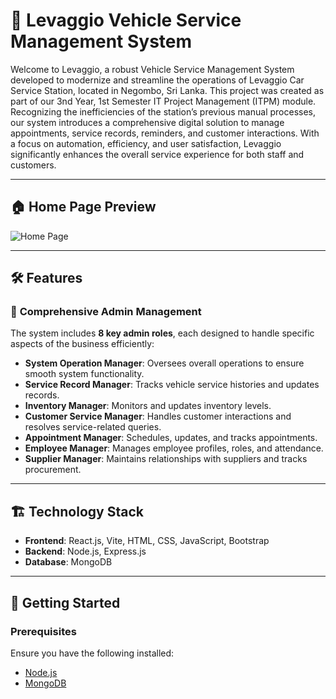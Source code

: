 # 🚗 **Levaggio Vehicle Service Management System**

Welcome to Levaggio, a robust Vehicle Service Management System developed to modernize and streamline the operations of Levaggio Car Service Station, located in Negombo, Sri Lanka. This project was created as part of our 3nd Year, 1st Semester IT Project Management (ITPM) module. Recognizing the inefficiencies of the station’s previous manual processes, our system introduces a comprehensive digital solution to manage appointments, service records, reminders, and customer interactions. With a focus on automation, efficiency, and user satisfaction, Levaggio significantly enhances the overall service experience for both staff and customers.

---

## 🏠 **Home Page Preview**
![Home Page](client/src/SystemOperationManagement/assets/mainhomepage.png)

---

## 🛠️ **Features**

### 🚀 **Comprehensive Admin Management**  
The system includes **8 key admin roles**, each designed to handle specific aspects of the business efficiently:  
- **System Operation Manager**: Oversees overall operations to ensure smooth system functionality.  
- **Service Record Manager**: Tracks vehicle service histories and updates records.  
- **Inventory Manager**: Monitors and updates inventory levels.  
- **Customer Service Manager**: Handles customer interactions and resolves service-related queries.  
- **Appointment Manager**: Schedules, updates, and tracks appointments.  
- **Employee Manager**: Manages employee profiles, roles, and attendance.  
- **Supplier Manager**: Maintains relationships with suppliers and tracks procurement.  

---

## 🏗️ **Technology Stack**
- **Frontend**: React.js, Vite, HTML, CSS, JavaScript, Bootstrap  
- **Backend**: Node.js, Express.js  
- **Database**: MongoDB  

---

## 🚀 **Getting Started**

### Prerequisites  
Ensure you have the following installed:  
- [Node.js](https://nodejs.org/)  
- [MongoDB](https://www.mongodb.com/)  


